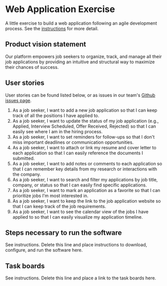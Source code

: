 # Web Application Exercise

A little exercise to build a web application following an agile development process. See the [instructions](instructions.md) for more detail.

## Product vision statement

Our platform empowers job seekers to organize, track, and manage all their job applications by providing an intuitive and structural way to maximize their chances of success.  

## User stories

User stories can be found listed below, or as issues in our team's [Github issues page](https://github.com/software-students-spring2025/2-web-app-anything/issues). 

1. As a job seeker, I want to add a new job application so that I can keep track of all the positions I have applied to.
2. As a job seeker, I want to update the status of my job application (e.g., Applied, Interview Scheduled, Offer Received, Rejected) so that I can easily see where I am in the hiring process.
3. As a job seeker, I want to set reminders for follow-ups so that I don't miss important deadlines or communication opportunities.
4. As a job seeker, I want to attach or link my resume and cover letter to each application so that I can easily reference the documents I submitted.
5. As a job seeker, I want to add notes or comments to each application so that I can remember key details from my research or interactions with the company.
6. As a job seeker, I want to search and filter my applications by job title, company, or status so that I can easily find specific applications.
7. As a job seeker, I want to mark an application as a favorite so that I can prioritize jobs I'm most interested in.
8. As a job seeker, I want to keep the link to the job application website so that I can keep track of the job requirements.
9. As a job seeker, I want to see the calendar view of the jobs I have applied to so that I can easily visualize my application timeline.

## Steps necessary to run the software

See instructions. Delete this line and place instructions to download, configure, and run the software here.

## Task boards

See instructions. Delete this line and place a link to the task boards here.
